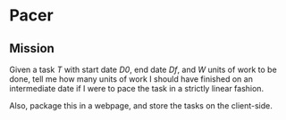 # Pacer

## Mission

Given a task _T_ with start date _D0_, end date _Df_, and _W_ units of work to be done, tell me how many units of work I should have finished on an intermediate date if I were to pace the task in a strictly linear fashion.

Also, package this in a webpage, and store the tasks on the client-side.